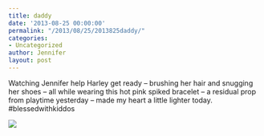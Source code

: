 ```yaml
---
title: daddy
date: '2013-08-25 00:00:00'
permalink: "/2013/08/25/2013825daddy/"
categories:
- Uncategorized
author: Jennifer
layout: post
---
```


Watching Jennifer help Harley get ready &#8211; brushing her hair and snugging her shoes &#8211; all while wearing this hot pink spiked bracelet &#8211; a residual prop from playtime yesterday &#8211; made my heart a little lighter today. #blessedwithkiddos

<div class="image-gallery-wrapper">
  <p>
    <img src="http://static1.squarespace.com/static/50db6bb3e4b015296cd43789/50dfa5b1e4b0dc6320e0b5ea/521a5cc3e4b090faa023b55a/1377459943114/2013-08-25+10.21.58.jpg.58.jpg?format=original" />
  </p>
</div>
